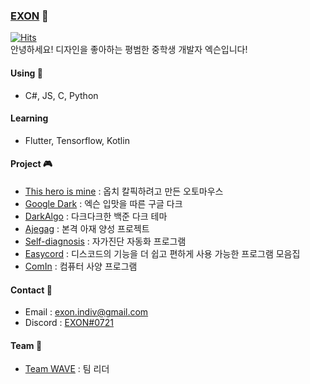 ### [EXON](https://exon.kr) 👋
[![Hits](https://hits.seeyoufarm.com/api/count/incr/badge.svg?url=https%3A%2F%2Fgithub.com%2F1-EXON%2F1-EXON&count_bg=%23000000&title_bg=%23555555&icon=&icon_color=%23E7E7E7&title=+%EB%B0%A9%EB%AC%B8&edge_flat=false)](https://hits.seeyoufarm.com) <br>
안녕하세요! 디자인을 좋아하는 평범한 중학생 개발자 엑슨입니다!

#### Using 🧪
- C#, JS, C, Python

#### Learning
- Flutter, Tensorflow, Kotlin

#### Project 🎮
- [This hero is mine](https://github.com/1-EXON/This-hero-is-mine) : 옵치 칼픽하려고 만든 오토마우스
- [Google Dark](https://github.com/1-EXON/Google-Dark) : 엑슨 입맛을 따른 구글 다크 
- [DarkAlgo](https://github.com/1-EXON/DarkAlgo) : 다크다크한 백준 다크 테마
- [Ajegag](https://github.com/1-EXON/AjeGag) : 본격 아재 양성 프로젝트
- [Self-diagnosis](https://github.com/1-EXON/Self-diagnosis) : 자가진단 자동화 프로그램
- [Easycord](https://github.com/1-EXON/EasyCord) : 디스코드의 기능을 더 쉽고 편하게 사용 가능한 프로그램 모음집
- [ComIn](https://github.com/1-EXON/ComIn) : 컴퓨터 사양 프로그램

#### Contact 📢
- Email : exon.indiv@gmail.com
- Discord : [EXON#0721](https://discord.com/users/495776817937121301)

#### Team 💎
- [Team WAVE](https://teamwv.ml) : 팀 리더
